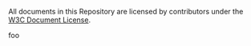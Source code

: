 All documents in this Repository are licensed by contributors
under the 
[W3C Document License](https://www.w3.org/Consortium/Legal/copyright-documents).

foo
